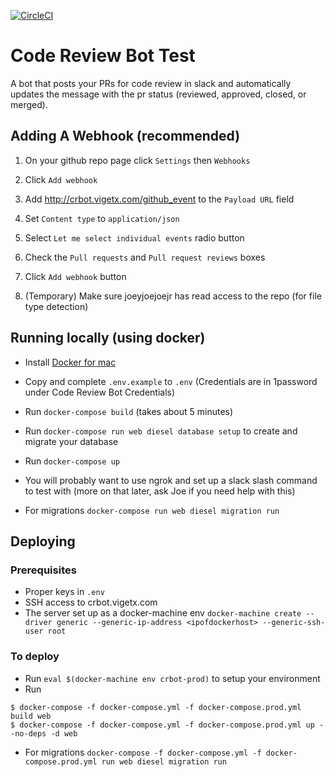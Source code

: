 [![CircleCI](https://circleci.com/gh/vigetlabs/code_review_bot.svg?style=svg&circle-token=35183e609cd216df24f1668009b60bbcdfe13c73)](https://circleci.com/gh/vigetlabs/code_review_bot)

# Code Review Bot Test
A bot that posts your PRs for code review in slack and automatically updates the message with the pr status (reviewed, approved, closed, or merged).

## Adding A Webhook (recommended)

1. On your github repo page click `Settings` then `Webhooks`
2. Click `Add webhook`
3. Add http://crbot.vigetx.com/github_event to the `Payload URL` field
4. Set `Content type` to `application/json`
5. Select `Let me select individual events` radio button
6. Check the `Pull requests` and `Pull request reviews` boxes
7. Click `Add webhook` button

8. (Temporary) Make sure joeyjoejoejr has read access to the repo (for file type
   detection)

## Running locally (using docker)
* Install [Docker for mac](https://docs.docker.com/v17.12/docker-for-mac/install/)
* Copy and complete `.env.example` to `.env` (Credentials are in 1password under Code Review Bot Credentials)
* Run `docker-compose build` (takes about 5 minutes)
* Run `docker-compose run web diesel database setup` to create and migrate your
  database
* Run `docker-compose up`
* You will probably want to use ngrok and set up a slack slash command to test
  with (more on that later, ask Joe if you need help with this)

* For migrations `docker-compose run web diesel migration run`

## Deploying
### Prerequisites
* Proper keys in `.env`
* SSH access to crbot.vigetx.com
* The server set up as a docker-machine env `docker-machine create --driver generic --generic-ip-address <ipofdockerhost> --generic-ssh-user root`

### To deploy
* Run `eval $(docker-machine env crbot-prod)` to setup your environment
* Run
```
$ docker-compose -f docker-compose.yml -f docker-compose.prod.yml build web
$ docker-compose -f docker-compose.yml -f docker-compose.prod.yml up --no-deps -d web
```
* For migrations `docker-compose -f docker-compose.yml -f docker-compose.prod.yml run web diesel migration run`
